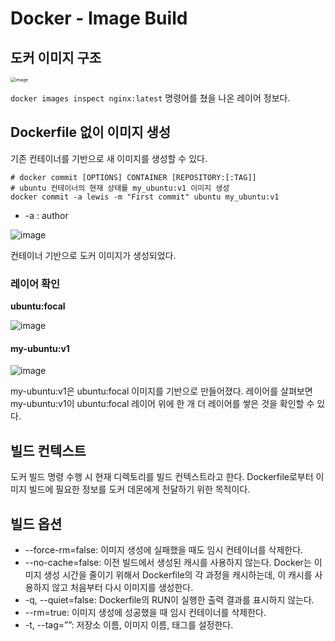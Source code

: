 # Docker - Image Build

## 도커 이미지 구조

<img src="https://user-images.githubusercontent.com/33750210/146692317-6e78e8e1-124a-41f1-ac36-5c310f67147e.png" alt="image" style="zoom:50%;" />

`docker images inspect nginx:latest` 명령어를 쳤을 나온 레이어 정보다.

## Dockerfile 없이 이미지 생성

기존 컨테이너를 기반으로 새 이미지를 생성할 수 있다.

```shell
# docker commit [OPTIONS] CONTAINER [REPOSITORY:[:TAG]]
# ubuntu 컨테이너의 현재 상태를 my_ubuntu:v1 이미지 생성
docker commit -a lewis -m "First commit" ubuntu my_ubuntu:v1
```

* -a : author

![image](https://user-images.githubusercontent.com/33750210/146692517-d5259ec3-fd06-41c7-a817-42d0b7b2e1e4.png)

컨테이너 기반으로 도커 이미지가 생성되었다.

### 레이어 확인

**ubuntu:focal**

![image](https://user-images.githubusercontent.com/33750210/146692587-74ca3566-710f-42cc-a0d3-1ff6cc779f25.png)

#### my-ubuntu:v1

![image](https://user-images.githubusercontent.com/33750210/146692615-a4553d31-f334-4458-aeaf-9823439b255c.png) 

my-ubuntu:v1은 ubuntu:focal 이미지를 기반으로 만들어졌다. 레이어를 살펴보면 my-ubuntu:v1이 ubuntu:focal 레이어 위에 한 개 더 레이어를 쌓은 것을 확인할 수 있다.

## 빌드 컨텍스트

도커 빌드 명령 수행 시 현재 디렉토리를 빌드 컨텍스트라고 한다. Dockerfile로부터 이미지 빌드에 필요한 정보를 도커 데몬에게 전달하기 위한 목적이다.

## 빌드 옵션

* --force-rm=false: 이미지 생성에 실패했을 때도 임시 컨테이너를 삭제한다.
* --no-cache=false: 이전 빌드에서 생성된 캐시를 사용하지 않는다. Docker는 이미지 생성 시간을 줄이기 위해서 Dockerfile의 각 과정을 캐시하는데, 이 캐시를 사용하지 않고 처음부터 다시 이미지를 생성한다.
* -q, --quiet=false: Dockerfile의 RUN이 실행한 출력 결과를 표시하지 않는다.
* --rm=true: 이미지 생성에 성공했을 때 임시 컨테이너를 삭제한다.
* -t, --tag=””: 저장소 이름, 이미지 이름, 태그를 설정한다.
